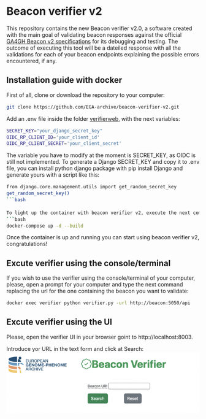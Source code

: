 # Beacon verifier v2

This repository contains the new Beacon verifier v2.0, a software created with the main goal of validating beacon responses against the official [GA4GH Beacon v2 specifications]((https://github.com/ga4gh-beacon/beacon-v2) ) for its debugging and testing.
The outcome of executing this tool will be a dateiled response with all the validations for each of your beacon endpoints explaining the possible errors encountered, if any.

## Installation guide with docker

First of all, clone or download the repository to your computer:
```bash
git clone https://github.com/EGA-archive/beacon-verifier-v2.git
```

Add an .env file inside the folder [verifierweb](https://github.com/EGA-archive/beacon-verifier-v2/blob/main/ui_image.png), with the next variables:
```bash
SECRET_KEY="your_django_secret_key"
OIDC_RP_CLIENT_ID='your_client_id'
OIDC_RP_CLIENT_SECRET='your_client_secret'
```

The variable you have to modify at the moment is SECRET_KEY, as OIDC is still not implemented. To generate a Django SECRET_KEY and copy it to .env file, you can install python django package with pip install Django and generate yours with a script like this:
```bash
from django.core.management.utils import get_random_secret_key  
get_random_secret_key()
```bash

To light up the container with beacon verifier v2, execute the next command inside the root folder (where docker-compose is located at):
```bash
docker-compose up -d --build
```

Once the container is up and running you can start using beacon verifier v2, congratulations!

## Excute verifier using the console/terminal

If you wish to use the verifier using the console/terminal of your computer, please, open a prompt for your computer and type the next command replacing the url for the one containing the beacon you want to validate:

```bash
docker exec verifier python verifier.py -url http://beacon:5050/api
```

## Excute verifier using the UI

Please, open the verifier UI in your browser goint to http://localhost:8003.

Introduce yor URL in the text form and click at Search:
![Beacon verifier v2 UI](https://github.com/EGA-archive/beacon-verifier-v2/blob/main/ui_image.png)
